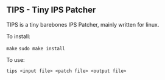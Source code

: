 ## TIPS - Tiny IPS Patcher

TIPS is a tiny barebones IPS Patcher, mainly written for linux.

To install:

`make`
`sudo make install`

To use:

`tips <input file> <patch file> <output file>`
